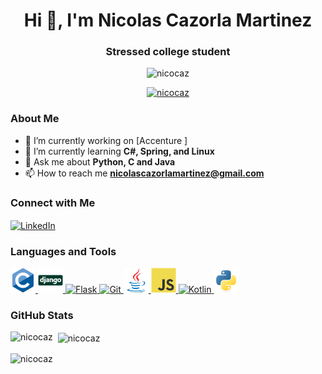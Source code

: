 <h1 align="center">Hi 👋, I'm Nicolas Cazorla Martinez</h1>
<h3 align="center">Stressed college student</h3>

<p align="center">
  <img src="https://komarev.com/ghpvc/?username=nicocaz&label=Profile%20views&color=0e75b6&style=flat" alt="nicocaz" />
</p>

<p align="center">
  <a href="https://github.com/ryo-ma/github-profile-trophy">
    <img src="https://github-profile-trophy.vercel.app/?username=nicocaz" alt="nicocaz" />
  </a>
</p>

### About Me
- 🔭 I’m currently working on [Accenture ]
- 🌱 I’m currently learning **C#, Spring, and Linux**
- 💬 Ask me about **Python, C and Java**
- 📫 How to reach me **nicolascazorlamartinez@gmail.com**

### Connect with Me
<p align="left">
  <a href="https://linkedin.com/in/nicolas-cazorla-martinez-303384152" target="_blank">
    <img align="center" src="https://raw.githubusercontent.com/rahuldkjain/github-profile-readme-generator/neutral-icons/src/images/icons/Social/linked-in-alt.svg" alt="LinkedIn" height="30" width="40" />
  </a>
</p>

### Languages and Tools
<p align="left">
  <a href="https://www.cprogramming.com/" target="_blank">
    <img src="https://raw.githubusercontent.com/devicons/devicon/master/icons/c/c-original.svg" alt="C" width="40" height="40"/>
  </a> 
  <a href="https://www.djangoproject.com/" target="_blank">
    <img src="https://raw.githubusercontent.com/devicons/devicon/master/icons/django/django-original.svg" alt="Django" width="40" height="40"/>
  </a> 
  <a href="https://flask.palletsprojects.com/" target="_blank">
    <img src="https://www.vectorlogo.zone/logos/pocoo_flask/pocoo_flask-icon.svg" alt="Flask" width="40" height="40"/>
  </a> 
  <a href="https://git-scm.com/" target="_blank">
    <img src="https://www.vectorlogo.zone/logos/git-scm/git-scm-icon.svg" alt="Git" width="40" height="40"/>
  </a> 
  <a href="https://www.java.com" target="_blank">
    <img src="https://raw.githubusercontent.com/devicons/devicon/master/icons/java/java-original.svg" alt="Java" width="40" height="40"/>
  </a> 
  <a href="https://developer.mozilla.org/en-US/docs/Web/JavaScript" target="_blank">
    <img src="https://raw.githubusercontent.com/devicons/devicon/master/icons/javascript/javascript-original.svg" alt="JavaScript" width="40" height="40"/>
  </a> 
  <a href="https://kotlinlang.org" target="_blank">
    <img src="https://www.vectorlogo.zone/logos/kotlinlang/kotlinlang-icon.svg" alt="Kotlin" width="40" height="40"/>
  </a> 
  <a href="https://www.python.org" target="_blank">
    <img src="https://raw.githubusercontent.com/devicons/devicon/master/icons/python/python-original.svg" alt="Python" width="40" height="40"/>
  </a>
</p>

### GitHub Stats
<p align="center">
  <img align="left" src="https://github-readme-stats.vercel.app/api/top-langs?username=nicocaz&show_icons=true&locale=en&layout=compact" alt="nicocaz" />
</p>

<p>&nbsp;
  <img align="center" src="https://github-readme-stats.vercel.app/api?username=nicocaz&show_icons=true&locale=en" alt="nicocaz" />
</p>

<p>
  <img align="center" src="https://github-readme-streak-stats.herokuapp.com/?user=nicocaz&" alt="nicocaz" />
</p>
